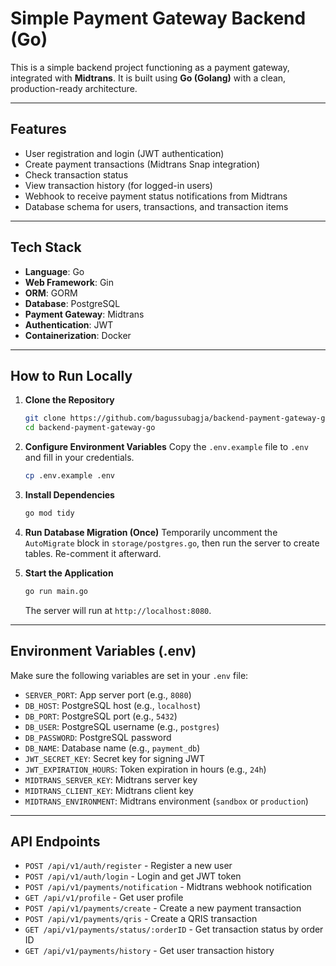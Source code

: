 # Simple Payment Gateway Backend (Go)

This is a simple backend project functioning as a payment gateway, integrated with **Midtrans**. It is built using **Go (Golang)** with a clean, production-ready architecture.

---

## Features

- User registration and login (JWT authentication)
- Create payment transactions (Midtrans Snap integration)
- Check transaction status
- View transaction history (for logged-in users)
- Webhook to receive payment status notifications from Midtrans
- Database schema for users, transactions, and transaction items

---

## Tech Stack

- **Language**: Go
- **Web Framework**: Gin
- **ORM**: GORM
- **Database**: PostgreSQL
- **Payment Gateway**: Midtrans
- **Authentication**: JWT
- **Containerization**: Docker

---

## How to Run Locally

1. **Clone the Repository**
   ```bash
   git clone https://github.com/bagussubagja/backend-payment-gateway-go.git
   cd backend-payment-gateway-go
   ```

2. **Configure Environment Variables**
   Copy the `.env.example` file to `.env` and fill in your credentials.
   ```bash
   cp .env.example .env
   ```

3. **Install Dependencies**
   ```bash
   go mod tidy
   ```

4. **Run Database Migration (Once)**
   Temporarily uncomment the `AutoMigrate` block in `storage/postgres.go`, then run the server to create tables. Re-comment it afterward.

5. **Start the Application**
   ```bash
   go run main.go
   ```
   The server will run at `http://localhost:8080`.

---

## Environment Variables (.env)

Make sure the following variables are set in your `.env` file:

- `SERVER_PORT`: App server port (e.g., `8080`)
- `DB_HOST`: PostgreSQL host (e.g., `localhost`)
- `DB_PORT`: PostgreSQL port (e.g., `5432`)
- `DB_USER`: PostgreSQL username (e.g., `postgres`)
- `DB_PASSWORD`: PostgreSQL password
- `DB_NAME`: Database name (e.g., `payment_db`)
- `JWT_SECRET_KEY`: Secret key for signing JWT
- `JWT_EXPIRATION_HOURS`: Token expiration in hours (e.g., `24h`)
- `MIDTRANS_SERVER_KEY`: Midtrans server key
- `MIDTRANS_CLIENT_KEY`: Midtrans client key
- `MIDTRANS_ENVIRONMENT`: Midtrans environment (`sandbox` or `production`)

---

## API Endpoints

- `POST /api/v1/auth/register` - Register a new user
- `POST /api/v1/auth/login` - Login and get JWT token
- `POST /api/v1/payments/notification` - Midtrans webhook notification
- `GET /api/v1/profile` - Get user profile
- `POST /api/v1/payments/create` - Create a new payment transaction
- `POST /api/v1/payments/qris` - Create a QRIS transaction
- `GET /api/v1/payments/status/:orderID` - Get transaction status by order ID
- `GET /api/v1/payments/history` - Get user transaction history
